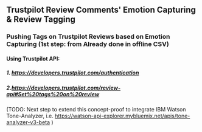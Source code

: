 ## Trustpilot Review Comments' Emotion Capturing & Review Tagging

### Pushing Tags on Trustpilot Reviews based on Emotion Capturing (1st step: from Already done in offline CSV)
#### Using Trustpilot API: 
##### 1. https://developers.trustpilot.com/authentication
##### 2.https://developers.trustpilot.com/review-api#Set%20tags%20on%20review

(TODO: Next step to extend this concept-proof to integrate IBM Watson Tone-Analyzer, i.e. https://watson-api-explorer.mybluemix.net/apis/tone-analyzer-v3-beta )
